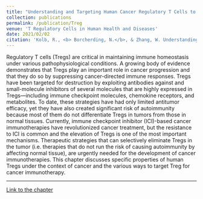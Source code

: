 ```yaml
---
title: "Understanding and Targeting Human Cancer Regulatory T Cells to Improve Therapy."
collection: publications
permalink: /publication/Treg
venue: 'T Regulatory Cells in Human Health and Diseases'
date: 2021/02/02
citation: 'Kolb, R., <b> Borcherding, N.</b>, & Zhang, W. Understanding and Targeting Human Cancer Regulatory T Cells to Improve Therapy. T Regulatory Cells in Human Health and Diseases, 2021.'
---
```


Regulatory T cells (Tregs) are critical in maintaining immune homeostasis under various pathophysiological conditions. A growing body of evidence demonstrates that Tregs play an important role in cancer progression and that they do so by suppressing cancer-directed immune responses. Tregs have been targeted for destruction by exploiting antibodies against and small-molecule inhibitors of several molecules that are highly expressed in Tregs—including immune checkpoint molecules, chemokine receptors, and metabolites. To date, these strategies have had only limited antitumor efficacy, yet they have also created significant risk of autoimmunity because most of them do not differentiate Tregs in tumors from those in normal tissues. Currently, immune checkpoint inhibitor (ICI)-based cancer immunotherapies have revolutionized cancer treatment, but the resistance to ICI is common and the elevation of Tregs is one of the most important mechanisms. Therapeutic strategies that can selectively eliminate Tregs in the tumor (i.e. therapies that do not run the risk of causing autoimmunity by affecting normal tissue), are urgently needed for the development of cancer immunotherapies. This chapter discusses specific properties of human Tregs under the context of cancer and the various ways to target Treg for cancer immunotherapy.

------
[Link to the chapter](https://link.springer.com/chapter/10.1007/978-981-15-6407-9_12)






